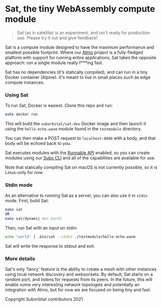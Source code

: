 # Sat, the tiny WebAssembly compute module
> Sat (as in satellite) is an experiment, and isn't ready for production use. Please try it out and give feedback!

Sat is a compute module designed to have the maximum performance and smallest possible footprint. Where our [Atmo](https://github.com/suborbital/atmo) project is a fully-fledged platform with support for running entire applications, Sat takes the opposite approach: run a single module really f***ing fast.

Sat has no dependencies (it's statically compiled), and can run in a tiny Docker container (Alpine). It's meant to live in small places such as edge compute instances.

### Using Sat
To run Sat, Docker is easiest. Clone this repo and run:
```bash
make docker run
```
This will build the `suborbital/sat:dev` Docker image and then launch it using the `hello-echo.wasm` module found in the `testmodule` directory.

You can then make a POST request to `localhost:8080` with a body, and that body will be echoed back to you.

Sat executes modules with the [Runnable API](https://atmo.suborbital.dev/runnable-api/introduction) enabled, so you can create modules using our [Subo CLI](https://github.com/suborbital/subo) and all of the capabilities are available for use.

Note that statically compiling Sat on macOS is not currently possible, so it is Linux-only for now.

### Stdin mode
As an alternative to running Sat as a server, you can also use it in `stdin` mode. First, build Sat:
```bash
make sat
OR
make sat/dynamic #on macOS
```
Then, run Sat with an input on stdin:
```bash
echo "world" | .bin/sat --stdin ./testmodule/hello-echo.wasm
```
Sat will write the response to stdout and exit.

### More details
Sat's only 'fancy' feature is the ability to create a mesh with other instances using local network discovery and websockets. By default, Sat starts on a random port, and listens for requests from its peers. In the future, this will enable some very interesting network topologies and potentially an integration with Atmo, but for now we are focused on being tiny and fast.

Copyright Suborbital contributors 2021.